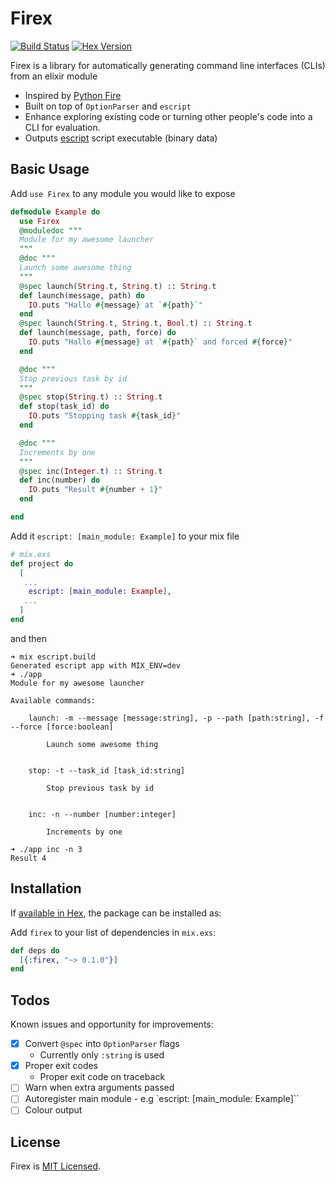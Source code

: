 # Firex

[![Build Status](https://travis-ci.org/msoedov/firex.svg?branch=master)](https://travis-ci.org/msoedov/firex)
[![Hex Version](https://img.shields.io/hexpm/v/firex.svg)](https://hex.pm/packages/firex)

Firex is a library for automatically generating command line interfaces (CLIs) from an elixir module

- Inspired by [Python Fire](https://github.com/google/python-fire)
- Built on top of `OptionParser` and `escript`
- Enhance exploring existing code or turning other people's code into a CLI for evaluation.
- Outputs [escript]( http://erlang.org/doc/man/escript.html) script executable (binary data)


## Basic Usage

Add `use Firex` to any module you would like to expose

```elixir
defmodule Example do
  use Firex
  @moduledoc """
  Module for my awesome launcher
  """
  @doc """
  Launch some awesome thing
  """
  @spec launch(String.t, String.t) :: String.t
  def launch(message, path) do
    IO.puts "Hallo #{message} at `#{path}`"
  end
  @spec launch(String.t, String.t, Bool.t) :: String.t
  def launch(message, path, force) do
    IO.puts "Hallo #{message} at `#{path}` and forced #{force}"
  end

  @doc """
  Stop previous task by id
  """
  @spec stop(String.t) :: String.t
  def stop(task_id) do
    IO.puts "Stopping task #{task_id}"
  end

  @doc """
  Increments by one
  """
  @spec inc(Integer.t) :: String.t
  def inc(number) do
    IO.puts "Result #{number + 1}"
  end

end
```

Add it `escript: [main_module: Example]` to your mix file
```elixir
# mix.exs
def project do
  [
   ...
    escript: [main_module: Example],
   ...
  ]
end
```
and then

```shell
➜ mix escript.build
Generated escript app with MIX_ENV=dev
➜ ./app
Module for my awesome launcher

Available commands:

    launch: -m --message [message:string], -p --path [path:string], -f --force [force:boolean]

        Launch some awesome thing


    stop: -t --task_id [task_id:string]

        Stop previous task by id


    inc: -n --number [number:integer]

        Increments by one

➜ ./app inc -n 3
Result 4
```

## Installation

If [available in Hex](https://hex.pm/packages/firex), the package can be installed as:

Add `firex` to your list of dependencies in `mix.exs`:

```elixir
def deps do
  [{:firex, "~> 0.1.0"}]
end
```

## Todos

Known issues and opportunity for improvements:

- [x] Convert `@spec` into `OptionParser` flags
  - Currently only `:string` is used
- [x] Proper exit codes
  - Proper exit code on traceback
- [ ] Warn when extra arguments passed
- [ ] Autoregister main module - e.g `escript: [main_module: Example]``
- [ ] Colour output

## License

Firex is [MIT Licensed](./LICENSE).
